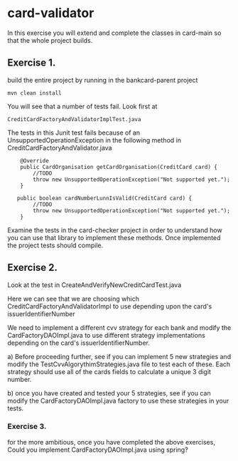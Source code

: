 # card-validator

In this exercise you will extend and complete the classes in card-main so that the whole project builds.

## Exercise 1.

build the entire project by running in the bankcard-parent project
```
mvn clean install
```
You will see that a number of tests fail. 
Look first at 
```
CreditCardFactoryAndValidatorImplTest.java
```
The tests in this Junit  test fails because of an UnsupportedOperationException in the following method in CreditCardFactoryAndValidator.java

```
    @Override
    public CardOrganisation getCardOrganisation(CreditCard card) {
        //TODO
        throw new UnsupportedOperationException("Not supported yet.");
    }

   public boolean cardNumberLunnIsValid(CreditCard card) {
        //TODO
        throw new UnsupportedOperationException("Not supported yet.");
    }
```
Examine the tests in the card-checker project in order to understand how you can use that library to implement these methods. 
Once implemented the project tests should compile.

## Exercise 2.

Look at the test in CreateAndVerifyNewCreditCardTest.java

Here we can see that we are choosing which CreditCardFactoryAndValidatorImpl to use depending upon the card's issuerIdentifierNumber 

We need to implement a different cvv strategy for each bank and modify the CardFactoryDAOImpl.java to use different strategy implementations depending on the card's issuerIdentifierNumber. 

a) Before proceeding further, see if you can implement 5 new strategies and modify the TestCvvAlgorythimStrategies.java file to test each of these.
Each strategy should use all of the cards fields to calculate a unique 3 digit number.

b) once you have created  and tested your 5 strategies, see if you can modify the CardFactoryDAOImpl.java factory to use these strategies in your tests.

### Exercise 3.
for the more ambitious, once you have completed the above exercises, 
Could you implement CardFactoryDAOImpl.java using spring?




